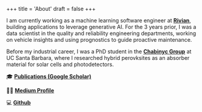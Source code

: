 +++
title = 'About'
draft = false
+++

I am currently working as a machine learning software engineer at [**Rivian**](https://www.rivian.com), building applications to leverage generative AI. For the 3 years prior, I was a data scientist in the quality and reliability engineering departments, working on vehicle insights and using prognostics to guide proactive maintenance.

Before my industrial career, I was a PhD student in the [**Chabinyc Group**](https://labs.materials.ucsb.edu/chabinyc/michael/) at UC Santa Barbara, where I researched hybrid perovksites as an absorber material for solar cells and photodetectors.

🎓 [**Publications (Google Scholar)**](https://scholar.google.com/citations?user=7w_3668AAAAJ&hl=en)

✍🏾 [**Medium Profile**](https://medium.com/@naveenvenkatesan)

💻 [**Github**](https://github.com/venkatesannaveen)
